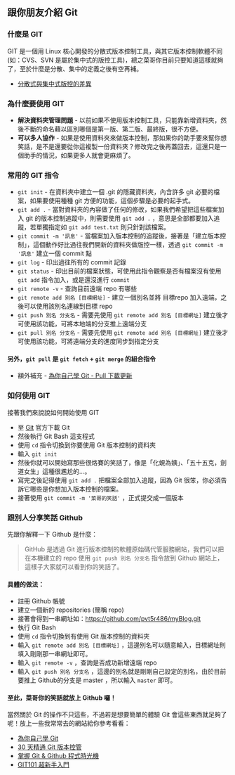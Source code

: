 ## 跟你朋友介紹 Git
### **什麼是 GIT**
GIT 是一個用 Linux 核心開發的分散式版本控制工具，與其它版本控制軟體不同(如：CVS、SVN 是屬於集中式的版控工具)，總之菜哥你目前只要知道這樣就夠了，至於什麼是分散、集中的定義之後有空再補。
* [分散式與集中式版控的差異](https://www.ithome.com.tw/node/77088)
### **為什麼要使用 GIT**
* **解決資料夾管理問題** - 以前如果不使用版本控制工具，只能靠新增資料夾，然後不斷的命名藉以區別哪個是第一版、第二版、最終版，很不方便。
* **可以多人協作** - 如果是使用資料夾來做版本控制，那如果你的助手要來幫你想笑話，是不是還要從你這複製一份資料夾？修改完之後再蓋回去，這還只是一個助手的情況，如果更多人就會更麻煩了。
### **常用的 GIT 指令**
* `git init` - 在資料夾中建立一個 .git 的隱藏資料夾，內含許多 git 必要的檔案，如果要使用種種 git 方便的功能，這個步驟是必要的起手式。
* `git add .` - 當對資料夾的內容做了任何的修改，如果我們希望把這些檔案加入 git 的版本控制追蹤中，則需要使用 `git add .` ，意思是全部都要加入追蹤，若單獨指定如 `git add test.txt` 則只針對該檔案。
* `git commit -m '訊息'` - 當檔案加入版本控制的追蹤後，接著是「建立版本控制」，這個動作好比過往我們開新的資料夾做版控一樣，透過 `git commit -m '訊息'` 建立一個 commit 點
* `git log` - 印出過往所有的 commit 記錄
* `git status` - 印出目前的檔案狀態，可使用此指令觀察是否有檔案沒有使用 `git add` 指令加入，或是還沒進行 `commit`
* `git remote -v` - 查詢目前遠端 repo 有哪些
* `git remote add 別名 [目標網址]` - 建立一個別名並將 目標repo 加入遠端，之後可以使用該別名連線到目標 repo
* `git push 別名 分支名` - 需要先使用 `git remote add 別名 [目標網址]` 建立後才可使用該功能，可將本地端的分支推上遠端分支
* `git pull 別名 分支名` -  需要先使用 `git remote add 別名 [目標網址]` 建立後才可使用該功能，可將遠端分支的進度同步到指定分支
#### 另外，`git pull` 是 `git fetch` + `git merge` 的組合指令
* 額外補充 - [為你自己學 Git - Pull 下載更新](https://gitbook.tw/chapters/github/pull-from-github.html)
### **如何使用 GIT**
接著我們來說說如何開始使用 GIT
* 至 [Git](https://git-scm.com/) 官方下載 Git
* 然後執行 Git Bash 這支程式
* 使用 `cd` 指令切換到你要使用 Git 版本控制的資料夾
* 輸入 `git init`
* 然後你就可以開始寫那些很烙賽的笑話了，像是「化蜆為姨」、「五十五克，劍道女生」這種很尷尬的...。
* 寫完之後記得使用 `git add .` 把檔案全部加入追蹤，因為 Git 很笨，你必須告訴它哪些是你想加入版本控制的檔案。
* 接著使用 `git commit -m '菜哥的笑話'` ，正式提交成一個版本
### **跟別人分享笑話 Github**
先跟你解釋一下 Github 是什麼：
> GitHub 是透過 Git 進行版本控制的軟體原始碼代管服務網站，我們可以把在本機建立的 repo 使用 `git push 別名 分支名` 指令放到 Github 網站上，這樣子大家就可以看到你的笑話了。
#### 具體的做法：
* 註冊 Github 帳號
* 建立一個新的 repositories (簡稱 repo)
* 接著會得到一串網址如：https://github.com/pvt5r486/myBlog.git
* 執行 Git Bash
* 使用 `cd` 指令切換到有使用 Git 版本控制的資料夾
* 輸入 `git remote add 別名 [目標網址]` ，這邊別名可以隨意輸入，目標網址則填入剛剛那一串網址即可。
* 輸入 `git remote -v` ，查詢是否成功新增遠端 repo
* 輸入 `git push 別名 分支名` ，這邊的別名就是剛剛自己設定的別名，由於目前要推上 Github的分支是 master ，所以輸入 `master` 即可。
#### 至此，菜哥你的笑話就放上 Github 囉！
當然關於 Git 的操作不只這些，不過若是想要簡單的體驗 Git 會這些東西就足夠了呢！放上一些我常常去的網站給你參考看看：
* [為你自己學 Git](https://gitbook.tw/)
* [30 天精通 Git 版本控管](https://github.com/doggy8088/Learn-Git-in-30-days/blob/master/zh-tw/README.md)
* [掌握 Git & Github 程式時光機](https://www.udemy.com/learninggit/learn/v4/overview)
* [GIT101 超新手入門](https://www.lidemy.com/courses/enrolled/379441)

